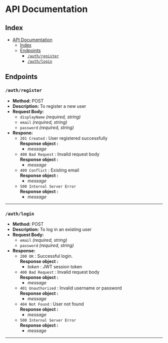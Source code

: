 # API Documentation

## Index
- [API Documentation](#api-documentation)
  - [Index](#index)
  - [Endpoints](#endpoints)
    - [`/auth/register`](#authregister)
    - [`/auth/login`](#authlogin)


## Endpoints

### `/auth/register`
- **Method:** POST
- **Description:** To register a new user
- **Request Body:**
    - `displayName`  *(required, string)*
    - `email`  *(required, string)*
    - `password`  *(required, string)*
- **Respone:**
    - `201 Created` : User registered successfully  
    **Response object :** 
        - *message*
    - `400 Bad Request` : Invalid request body  
    **Response object :** 
        - *message*
    - `409 Conflict` : Existing email  
    **Response object :** 
        - *message*
    - `500 Internal Server Error`  
    **Response object :** 
        - *message*
---
### `/auth/login`
- **Method:** POST
- **Description:** To log in an existing user
- **Request Body:**
    - `email`  *(required, string)*
    - `password`  *(required, string)*
- **Response:**
    - `200 OK` : Successful login.  
    **Response object :**
        - *token* : JWT session token
    - `400 Bad Request` : Invalid request body  
    **Response object :** 
        - *message*
    - `401 Unauthorized` : Invalid username or password  
    **Response object :** 
        - *message*
    - `404 Not Found` : User not found  
    **Response object :** 
        - *message*
    - `500 Internal Server Error`  
    **Response object :** 
        - *message*
---
